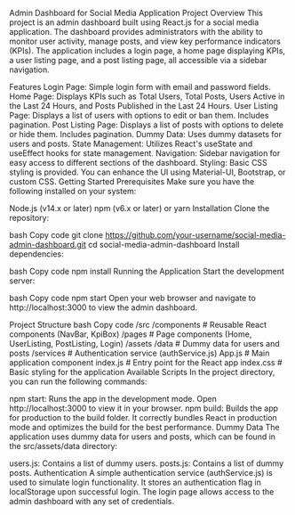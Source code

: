 Admin Dashboard for Social Media Application
Project Overview
This project is an admin dashboard built using React.js for a social media application. The dashboard provides administrators with the ability to monitor user activity, manage posts, and view key performance indicators (KPIs). The application includes a login page, a home page displaying KPIs, a user listing page, and a post listing page, all accessible via a sidebar navigation.

Features
Login Page: Simple login form with email and password fields.
Home Page: Displays KPIs such as Total Users, Total Posts, Users Active in the Last 24 Hours, and Posts Published in the Last 24 Hours.
User Listing Page: Displays a list of users with options to edit or ban them. Includes pagination.
Post Listing Page: Displays a list of posts with options to delete or hide them. Includes pagination.
Dummy Data: Uses dummy datasets for users and posts.
State Management: Utilizes React's useState and useEffect hooks for state management.
Navigation: Sidebar navigation for easy access to different sections of the dashboard.
Styling: Basic CSS styling is provided. You can enhance the UI using Material-UI, Bootstrap, or custom CSS.
Getting Started
Prerequisites
Make sure you have the following installed on your system:

Node.js (v14.x or later)
npm (v6.x or later) or yarn
Installation
Clone the repository:

bash
Copy code
git clone https://github.com/your-username/social-media-admin-dashboard.git
cd social-media-admin-dashboard
Install dependencies:

bash
Copy code
npm install
Running the Application
Start the development server:

bash
Copy code
npm start
Open your web browser and navigate to http://localhost:3000 to view the admin dashboard.

Project Structure
bash
Copy code
/src
  /components         # Reusable React components (NavBar, KpiBox)
  /pages              # Page components (Home, UserListing, PostListing, Login)
  /assets
    /data             # Dummy data for users and posts
  /services           # Authentication service (authService.js)
  App.js              # Main application component
  index.js            # Entry point for the React app
  index.css           # Basic styling for the application
Available Scripts
In the project directory, you can run the following commands:

npm start: Runs the app in the development mode. Open http://localhost:3000 to view it in your browser.
npm build: Builds the app for production to the build folder. It correctly bundles React in production mode and optimizes the build for the best performance.
Dummy Data
The application uses dummy data for users and posts, which can be found in the src/assets/data directory:

users.js: Contains a list of dummy users.
posts.js: Contains a list of dummy posts.
Authentication
A simple authentication service (authService.js) is used to simulate login functionality. It stores an authentication flag in localStorage upon successful login. The login page allows access to the admin dashboard with any set of credentials.
